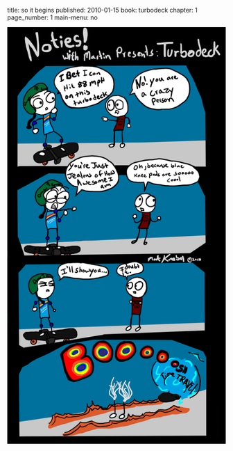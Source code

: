 title: so it begins
published: 2010-01-15
book: turbodeck
chapter: 1
page_number: 1
main-menu: no

![thefirstpage](/static/images/turbodeck.png)
